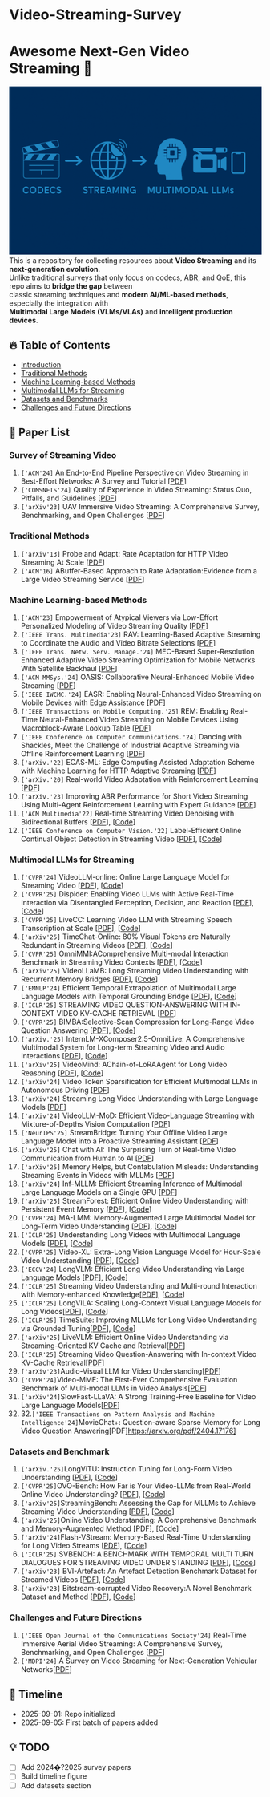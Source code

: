 # Video-Streaming-Survey

# Awesome Next-Gen Video Streaming :rocket:


![banner](docs/images/video_streaming_banner.png)
This is a repository for collecting resources about **Video Streaming** and its **next-generation evolution**.  
Unlike traditional surveys that only focus on codecs, ABR, and QoE, this repo aims to **bridge the gap** between  
classic streaming techniques and **modern AI/ML-based methods**, especially the integration with  
**Multimodal Large Models (VLMs/VLAs)** and **intelligent production devices**.


## :fire: Table of Contents
- [Introduction](#introduction)
- [Traditional Methods](#traditional-methods)
- [Machine Learning-based Methods](#machine-learning-based-methods)
- [Multimodal LLMs for Streaming](#Multimodal-LLMs-for-Streaming)
- [Datasets and Benchmarks](#datasets-and-benchmarks)
- [Challenges and Future Directions](#challenges-and-future-directions)

## :scroll: Paper List
### Survey of Streaming Video
 1. `['ACM'24]` An End-to-End Pipeline Perspective on Video Streaming in Best-Effort Networks: A Survey and Tutorial [[PDF](https://arxiv.org/pdf/2403.05192)]
 2. `['COMSNETS'24]` Quality of Experience in Video Streaming: Status Quo, Pitfalls, and Guidelines [[PDF](https://ieeexplore-ieee-org.sheffield.idm.oclc.org/stamp/stamp.jsp?tp=&arnumber=10427330)]
 3. `['arXiv'23]` UAV Immersive Video Streaming: A Comprehensive Survey, Benchmarking, and Open Challenges [[PDF](https://arxiv.org/pdf/2311.00082)]
 

### Traditional Methods
 1. `['arXiv'13]` Probe and Adapt: Rate Adaptation for HTTP Video Streaming At Scale [[PDF](https://arxiv.org/pdf/1305.0510)]
 2. `['ACM'16]` ABuffer-Based Approach to Rate Adaptation:Evidence from a Large Video Streaming Service [[PDF](https://dl.acm.org/doi/pdf/10.1145/2619239.2626296)] 

### Machine Learning-based Methods
 1. `['ACM'23]` Empowerment of Atypical Viewers via Low-Effort Personalized Modeling of Video Streaming Quality [[PDF](https://dl-acm-org.sheffield.idm.oclc.org/doi/pdf/10.1145%2F3629139)]
 2. `['IEEE Trans. Multimedia'23]` RAV: Learning-Based Adaptive Streaming to Coordinate the Audio and Video Bitrate Selections [[PDF](https://ieeexplore-ieee-org.sheffield.idm.oclc.org/stamp/stamp.jsp?tp=&arnumber=9854189&tag=1)]
 3. `['IEEE Trans. Netw. Serv. Manage.'24]` MEC-Based Super-Resolution Enhanced Adaptive Video Streaming Optimization for Mobile Networks With Satellite Backhaul [[PDF](https://ieeexplore-ieee-org.sheffield.idm.oclc.org/stamp/stamp.jsp?tp=&arnumber=10473143)]
 4. `['ACM MMSys.'24]` OASIS: Collaborative Neural-Enhanced Mobile Video Streaming [[PDF](https://dl-acm-org.sheffield.idm.oclc.org/doi/pdf/10.1145/3625468.3647610)]
 5. `['IEEE IWCMC.'24]` EASR: Enabling Neural-Enhanced Video Streaming on Mobile Devices with Edge Assistance [[PDF](https://ieeexplore-ieee-org.sheffield.idm.oclc.org/stamp/stamp.jsp?tp=&arnumber=10592463&tag=1)]
 6. `['IEEE Transactions on Mobile Computing.'25]` REM: Enabling Real-Time Neural-Enhanced Video Streaming on Mobile Devices Using Macroblock-Aware Lookup Table [[PDF](https://ieeexplore-ieee-org.sheffield.idm.oclc.org/stamp/stamp.jsp?tp=&arnumber=10750425)]
 7. `['IEEE Conference on Computer Communications.'24]` Dancing with Shackles, Meet the Challenge of Industrial Adaptive Streaming via Offline Reinforcement Learning [[PDF](https://ieeexplore.ieee.org/stamp/stamp.jsp?tp=&arnumber=10621126)]
 8. `['arXiv.'22]` ECAS-ML: Edge Computing Assisted Adaptation Scheme with Machine Learning for HTTP Adaptive Streaming [[PDF](https://arxiv.org/pdf/2201.04488)]
 9. `['arXiv.'20]` Real-world Video Adaptation with Reinforcement Learning [[PDF](https://export.arxiv.org/pdf/2008.12858v1)]
 10. `['arXiv.'23]` Improving ABR Performance for Short Video Streaming Using Multi-Agent Reinforcement Learning with Expert Guidance [[PDF](https://arxiv.org/pdf/2304.04637)]
 11. `['ACM Multimedia'22]` Real-time Streaming Video Denoising with Bidirectional Buffers [[PDF](https://arxiv.org/pdf/2207.06937)], [[Code](https://github.com/ChenyangQiQi/BSVD)]
 12. `['IEEE Conference on Computer Vision.'22]` Label-Efficient Online Continual Object Detection in Streaming Video [[PDF](https://arxiv.org/pdf/2206.00309)], [[Code](https://github.com/showlab/Efficient-CLS)]


### Multimodal LLMs for Streaming
1. `['CVPR'24]` VideoLLM-online: Online Large Language Model for Streaming Video [[PDF](https://openaccess.thecvf.com/content/CVPR2024/html/Chen_VideoLLM-online_Online_Video_Large_Language_Model_for_Streaming_Video_CVPR_2024_paper)], [[Code](https://showlab.github.io/videollm-online/)]
2. `['CVPR'25]` Dispider: Enabling Video LLMs with Active Real-Time Interaction via Disentangled Perception, Decision, and Reaction [[PDF](https://openaccess.thecvf.com/content/CVPR2025/papers/Qian_Dispider_Enabling_Video_LLMs_with_Active_Real-Time_Interaction_via_Disentangled_CVPR_2025_paper.pdf)], [[Code](https://github.com/Mark12Ding/Dispider)]
3. `['CVPR'25]` LiveCC: Learning Video LLM with Streaming Speech Transcription at Scale [[PDF](https://openaccess.thecvf.com/content/CVPR2025/papers/Qian_Dispider_Enabling_Video_LLMs_with_Active_Real-Time_Interaction_via_Disentangled_CVPR_2025_paper.pdf)], [[Code](https://showlab.github.io/livecc/)]
4. `['arXiv'25]` TimeChat-Online: 80% Visual Tokens are Naturally Redundant in Streaming Videos [[PDF](https://arxiv.org/pdf/2504.17343)], [[Code](https://github.com/yaolinli/TimeChat-Online)]
5. `['CVPR'25]` OmniMMI:AComprehensive Multi-modal Interaction Benchmark in Streaming Video Contexts [[PDF](https://openaccess.thecvf.com/content/CVPR2025/papers/Wang_OmniMMI_A_Comprehensive_Multi-modal_Interaction_Benchmark_in_Streaming_Video_Contexts_CVPR_2025_paper.pdf)], [[Code](https://omnimmi.github.io/)]
6. `['arXiv'25]` VideoLLaMB: Long Streaming Video Understanding with Recurrent Memory Bridges [[PDF](https://arxiv.org/pdf/2409.01071)], [[Code](https://github.com/bigai-nlco/VideoLLaMB)]
7. `['EMNLP'24]` Efficient Temporal Extrapolation of Multimodal Large Language Models with Temporal Grounding Bridge [[PDF](https://aclanthology.org/2024.emnlp-main.556.pdf)], [[Code](https://github.com/bigai-nlco/VideoTGB)]
8. `['ICLR'25]`  STREAMING VIDEO QUESTION-ANSWERING WITH IN-CONTEXT VIDEO KV-CACHE RETRIEVAL [[PDF](https://arxiv.org/pdf/2503.00540)]
9. `['CVPR'25]`   BIMBA:Selective-Scan Compression for Long-Range Video Question Answering [[PDF](https://openaccess.thecvf.com/content/CVPR2025/papers/Islam_BIMBA_Selective-Scan_Compression_for_Long-Range_Video_Question_Answering_CVPR_2025_paper.pdf)], [[Code](https://sites.google.com/view/bimba-mllm)]
10. `['arXiv.'25]` InternLM-XComposer2.5-OmniLive: A Comprehensive Multimodal System for Long-term Streaming Video and Audio Interactions [[PDF](https://arxiv.org/abs/2412.09596)], [[Code](https://github.com/InternLM/InternLM-XComposer/tree/main/InternLM-XComposer-2.5-OmniLive)]
11. `['arXiv'25]` VideoMind: AChain-of-LoRAAgent for Long Video Reasoning [[PDF](https://arxiv.org/pdf/2503.13444)], [[Code](https://huggingface.co/spaces/yeliudev/VideoMind-2B)]
12. `['arXiv'24]` Video Token Sparsification for Efficient Multimodal LLMs in Autonomous Driving [[PDF](https://arxiv.org/pdf/2409.11182)]
13. `['arXiv'24]` Streaming Long Video Understanding with Large Language Models [[PDF](https://arxiv.org/pdf/2405.16009)]
14. `['arXiv'24]` VideoLLM-MoD: Efficient Video-Language Streaming with Mixture-of-Depths Vision Computation [[PDF](https://arxiv.org/pdf/2408.16730)]
15. `['NeurIPS'25]` StreamBridge: Turning Your Offline Video Large Language Model into a Proactive Streaming Assistant [[PDF](https://arxiv.org/pdf/2505.05467)]
16. `['arXiv'25]` Chat with AI: The Surprising Turn of Real-time Video Communication from Human to AI [[PDF](https://arxiv.org/pdf/2507.10510)]
17. `['arXiv'25]` Memory Helps, but Confabulation Misleads: Understanding Streaming Events in Videos with MLLMs [[PDF](https://arxiv.org/pdf/2502.15457)]
18. `['arXiv'24]` Inf-MLLM: Efficient Streaming Inference of Multimodal Large Language Models on a Single GPU [[PDF](https://arxiv.org/pdf/2409.09086)]
19. `['arXiv'25]` StreamForest: Efficient Online Video Understanding with Persistent Event Memory [[PDF](arxiv.org/pdf/2509.24871)], [[Code](https://github.com/MCG-NJU/StreamForest)]
20. `['CVPR'24]` MA-LMM: Memory-Augmented Large Multimodal Model for Long-Term Video Understanding [[PDF](https://arxiv.org/pdf/2404.05726)], [[Code](https://github.com/boheumd/MA-LMM)]
21. `['ICLR'25]` Understanding Long Videos with Multimodal Language Models [[PDF](https://arxiv.org/abs/2403.16998)], [[Code](https://github.com/kahnchana/mvu)]
22. `['CVPR'25]` Video-XL: Extra-Long Vision Language Model for Hour-Scale Video Understanding [[PDF](https://arxiv.org/pdf/2409.14485)], [[Code](https://github.com/VectorSpaceLab/Video-XL)]
23. `['ECCV'24]` LongVLM: Efficient Long Video Understanding via Large Language Models [[PDF](https://arxiv.org/pdf/2404.03384)], [[Code](https://github.com/ziplab/LongVLM)]
24. `['ICLR'25]` Streaming Video Understanding and Multi-round Interaction with Memory-enhanced Knowledge[[PDF](https://arxiv.org/pdf/2501.13468)], [[Code](https://github.com/hmxiong/StreamChat)]
25. `['ICLR'25]` LongVILA: Scaling Long-Context Visual Language Models for Long Videos[[PDF](https://arxiv.org/pdf/2408.10188)], [[Code](https://github.com/NVlabs/VILA/tree/main/longvila)]
26. `['ICLR'25]` TimeSuite: Improving MLLMs for Long Video Understanding via Grounded Tuning[[PDF](https://arxiv.org/pdf/2410.19702)], [[Code](https://github.com/OpenGVLab/TimeSuite)]
27. `['arXiv'25]` LiveVLM: Efficient Online Video Understanding via Streaming-Oriented KV Cache and Retrieval[[PDF](https://arxiv.org/abs/2505.15269)]
28. `['ICLR'25]` Streaming Video Question-Answering with In-context Video KV-Cache Retrieval[[PDF](https://arxiv.org/pdf/2503.00540)]
29. `['arXiv'23]`Audio-Visual LLM for Video Understanding[[PDF](https://arxiv.org/pdf/2312.06720)]
30. `['CVPR'24]`Video-MME: The First-Ever Comprehensive Evaluation Benchmark of Multi-modal LLMs in Video Analysis[[PDF](https://arxiv.org/pdf/2405.21075)]
31. `['arXiv'24]`SlowFast-LLaVA: A Strong Training-Free Baseline for Video Large Language Models[[PDF](https://arxiv.org/pdf/2407.15841)]
32. 32.`['IEEE Transactions on Pattern Analysis and Machine Intelligence'24]`MovieChat+: Question-aware Sparse Memory for Long Video Question Answering[PDF]https://arxiv.org/pdf/2404.17176]





### Datasets and Benchmark
1. `['arXiv.'25]`LongViTU: Instruction Tuning for Long-Form Video Understanding [[PDF](https://arxiv.org/pdf/2501.05037)], [[Code](https://rujiewu.github.io/LongViTU.github.io/)]
2. `['CVPR'25]`OVO-Bench: How Far is Your Video-LLMs from Real-World Online Video Understanding? [[PDF](https://arxiv.org/pdf/2501.05510)], [[Code](https://github.com/JoeLeelyf/OVO-Bench)]
3. `['arXiv'25]`StreamingBench: Assessing the Gap for MLLMs to Achieve Streaming Video Understanding [[PDF](https://arxiv.org/pdf/2411.03628)], [[Code](https://github.com/THUNLP-MT/StreamingBench)]
4. `['arXiv'25]`Online Video Understanding: A Comprehensive Benchmark and Memory-Augmented Method [[PDF](https://arxiv.org/pdf/2501.00584v1)], [[Code](https://videochat-online.github.io/)]
5. `['arXiv'24]`Flash-VStream: Memory-Based Real-Time Understanding for Long Video Streams [[PDF](https://arxiv.org/pdf/2406.08085)], [[Code](https://invinciblewyq.github.io/vstream-page/)]
6. `['ICLR'25]` SVBENCH: A BENCHMARK WITH TEMPORAL MULTI TURN DIALOGUES FOR STREAMING VIDEO UNDER STANDING [[PDF](https://arxiv.org/pdf/2502.10810)], [[Code](https://yzy-bupt.github.io/SVBench/)]
7. `['arXiv'23]` BVI-Artefact: An Artefact Detection Benchmark Dataset for Streamed Videos [[PDF](https://arxiv.org/pdf/2312.08859)], [[Code](https://chenfeng-bristol.github.io/BVI-Artefact/)]
8. `['arXiv'23]` Bitstream-corrupted Video Recovery:A Novel Benchmark Dataset and Method [[PDF](https://arxiv.org/pdf/2309.13890)], [[Code](https://github.com/LIUTIGHE/BSCV-Dataset)]


### Challenges and Future Directions
 1. `['IEEE Open Journal of the Communications Society'24]` Real-Time Immersive Aerial Video Streaming: A Comprehensive Survey, Benchmarking, and Open Challenges [[PDF](https://ieeexplore.ieee.org/stamp/stamp.jsp?tp=&arnumber=10668820)]
 2. `['MDPI'24]` A Survey on Video Streaming for Next-Generation Vehicular Networks[[PDF](https://www.mdpi.com/2079-9292/13/3/649)]

## :toolbox: Timeline
- 2025-09-01: Repo initialized
- 2025-09-05: First batch of papers added

## :bulb: TODO
- [ ] Add 2024�?2025 survey papers
- [ ] Build timeline figure
- [ ] Add datasets section
